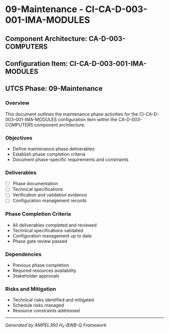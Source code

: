 # 09-Maintenance - CI-CA-D-003-001-IMA-MODULES

## Component Architecture: CA-D-003-COMPUTERS
## Configuration Item: CI-CA-D-003-001-IMA-MODULES
## UTCS Phase: 09-Maintenance

### Overview
This document outlines the maintenance phase activities for the CI-CA-D-003-001-IMA-MODULES configuration item within the CA-D-003-COMPUTERS component architecture.

### Objectives
- Define maintenance phase deliverables
- Establish phase completion criteria
- Document phase-specific requirements and constraints

### Deliverables
- [ ] Phase documentation
- [ ] Technical specifications
- [ ] Verification and validation evidence
- [ ] Configuration management records

### Phase Completion Criteria
- All deliverables completed and reviewed
- Technical specifications validated
- Configuration management up to date
- Phase gate review passed

### Dependencies
- Previous phase completion
- Required resources availability
- Stakeholder approvals

### Risks and Mitigation
- Technical risks identified and mitigated
- Schedule risks managed
- Resource constraints addressed

---
*Generated by AMPEL360 H₂-BWB-Q Framework*
